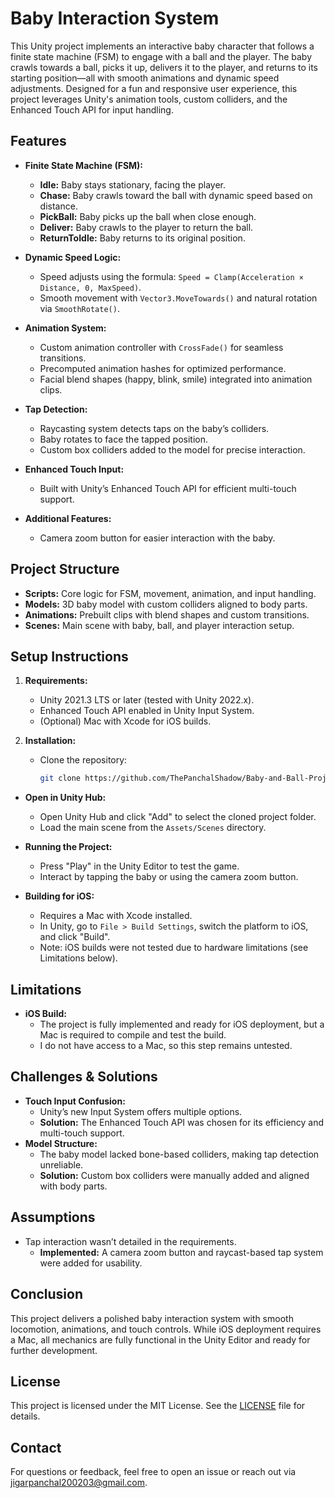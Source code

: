 # Baby Interaction System

This Unity project implements an interactive baby character that follows a finite state machine (FSM) to engage with a ball and the player. The baby crawls towards a ball, picks it up, delivers it to the player, and returns to its starting position—all with smooth animations and dynamic speed adjustments. Designed for a fun and responsive user experience, this project leverages Unity's animation tools, custom colliders, and the Enhanced Touch API for input handling.

## Features
- **Finite State Machine (FSM):**  
  - **Idle:** Baby stays stationary, facing the player.  
  - **Chase:** Baby crawls toward the ball with dynamic speed based on distance.  
  - **PickBall:** Baby picks up the ball when close enough.  
  - **Deliver:** Baby crawls to the player to return the ball.  
  - **ReturnToIdle:** Baby returns to its original position.  

- **Dynamic Speed Logic:**  
  - Speed adjusts using the formula: `Speed = Clamp(Acceleration × Distance, 0, MaxSpeed)`.  
  - Smooth movement with `Vector3.MoveTowards()` and natural rotation via `SmoothRotate()`.

- **Animation System:**  
  - Custom animation controller with `CrossFade()` for seamless transitions.  
  - Precomputed animation hashes for optimized performance.  
  - Facial blend shapes (happy, blink, smile) integrated into animation clips.

- **Tap Detection:**  
  - Raycasting system detects taps on the baby’s colliders.  
  - Baby rotates to face the tapped position.  
  - Custom box colliders added to the model for precise interaction.

- **Enhanced Touch Input:**  
  - Built with Unity’s Enhanced Touch API for efficient multi-touch support.

- **Additional Features:**  
  - Camera zoom button for easier interaction with the baby.  

## Project Structure
- **Scripts:** Core logic for FSM, movement, animation, and input handling.  
- **Models:** 3D baby model with custom colliders aligned to body parts.  
- **Animations:** Prebuilt clips with blend shapes and custom transitions.  
- **Scenes:** Main scene with baby, ball, and player interaction setup.

## Setup Instructions
1. **Requirements:**  
   - Unity 2021.3 LTS or later (tested with Unity 2022.x).  
   - Enhanced Touch API enabled in Unity Input System.  
   - (Optional) Mac with Xcode for iOS builds.

2. **Installation:**  
   - Clone the repository:  
     ```bash
     git clone https://github.com/ThePanchalShadow/Baby-and-Ball-Project.git## Setup Instructions (Continued)

- **Open in Unity Hub:**  
  - Open Unity Hub and click "Add" to select the cloned project folder.  
  - Load the main scene from the `Assets/Scenes` directory.

- **Running the Project:**  
  - Press "Play" in the Unity Editor to test the game.  
  - Interact by tapping the baby or using the camera zoom button.

- **Building for iOS:**  
  - Requires a Mac with Xcode installed.  
  - In Unity, go to `File > Build Settings`, switch the platform to iOS, and click "Build".  
  - Note: iOS builds were not tested due to hardware limitations (see Limitations below).

## Limitations
- **iOS Build:**  
  - The project is fully implemented and ready for iOS deployment, but a Mac is required to compile and test the build.  
  - I do not have access to a Mac, so this step remains untested.

## Challenges & Solutions
- **Touch Input Confusion:**  
  - Unity’s new Input System offers multiple options.  
  - **Solution:** The Enhanced Touch API was chosen for its efficiency and multi-touch support.  
- **Model Structure:**  
  - The baby model lacked bone-based colliders, making tap detection unreliable.  
  - **Solution:** Custom box colliders were manually added and aligned with body parts.

## Assumptions
- Tap interaction wasn’t detailed in the requirements.  
  - **Implemented:** A camera zoom button and raycast-based tap system were added for usability.

## Conclusion
This project delivers a polished baby interaction system with smooth locomotion, animations, and touch controls. While iOS deployment requires a Mac, all mechanics are fully functional in the Unity Editor and ready for further development.

## License
This project is licensed under the MIT License. See the [LICENSE](LICENSE) file for details.

## Contact
For questions or feedback, feel free to open an issue or reach out via [jigarpanchal200203@gmail.com](mailto:jigarpanchal200203@gmail.com).

